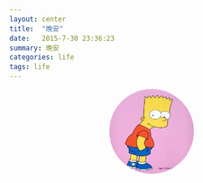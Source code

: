 ```yaml
---
layout: center
title:  "晚安"
date:   2015-7-30 23:36:23
summary: 晚安
categories: life
tags: life
---
```

<img src="https://github.com/ironicstone/ironicstone.github.io/raw/master/image/life/bart.jpg" alt="Good Night" style="display:block;border-radius:50%;height:150px;width:150px;margin: 0 auto;" onclick="sayGoodNight()">

<script>
	function sayGoodNight () {
		var curDate = new Date();
		var curHour = curDate.getHours();
		var str;
		if (curHour>6&&curHour<9) {
			str = "早上好^_^";
		}
		if (curHour>9&&curHour<11) {
			str = "上午好^_^";
		}
		if (curHour>11&&curHour<14) {
			str = "中午好^_^";
		}
		if (curHour>14&&curHour<18) {
			str = "下午好^_^";
		}
		if (curHour>18&&curHour<12) {
			str = "晚上好^_^";
		}
		if (curHour>22&&curHour<24) {
			str = "晚安^_^";
		}
		if (curHour>0&&curHour<6) {
			str = "赶紧睡觉^_^";
		}
		alert(str);
		
	}
</script>